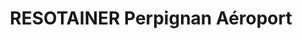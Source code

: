 ---
title: "RESOTAINER Perpignan Aéroport"
url: /perpignan/resotainer-perpignan-aeroport/
shop: location de stockage
---